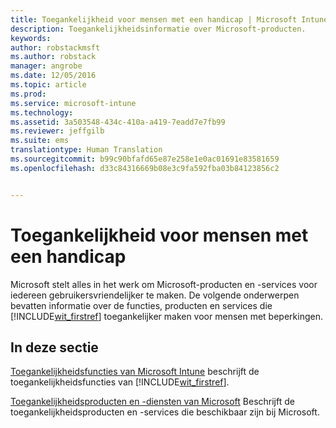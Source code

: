 ```yaml
---
title: Toegankelijkheid voor mensen met een handicap | Microsoft Intune
description: Toegankelijkheidsinformatie over Microsoft-producten.
keywords: 
author: robstackmsft
ms.author: robstack
manager: angrobe
ms.date: 12/05/2016
ms.topic: article
ms.prod: 
ms.service: microsoft-intune
ms.technology: 
ms.assetid: 3a503548-434c-410a-a419-7eadd7e7fb99
ms.reviewer: jeffgilb
ms.suite: ems
translationtype: Human Translation
ms.sourcegitcommit: b99c90bfafd65e87e258e1e0ac01691e83581659
ms.openlocfilehash: d33c84316669b08e3c9fa592fba03b84123856c2


---
```


# <a name="accessibility-for-people-with-disabilities"></a>Toegankelijkheid voor mensen met een handicap
Microsoft stelt alles in het werk om Microsoft-producten en -services voor iedereen gebruikersvriendelijker te maken. De volgende onderwerpen bevatten informatie over de functies, producten en services die [!INCLUDE[wit_firstref](./includes/wit_firstref_md.md)] toegankelijker maken voor mensen met beperkingen.

## <a name="in-this-section"></a>In deze sectie
[Toegankelijkheidsfuncties van Microsoft Intune](accessibility-features-of-microsoft-intune.md) beschrijft de toegankelijkheidsfuncties van [!INCLUDE[wit_firstref](./includes/wit_firstref_md.md)].

[Toegankelijkheidsproducten en -diensten van Microsoft](accessibility-products-and-services-from-microsoft.md) Beschrijft de toegankelijkheidsproducten en -services die beschikbaar zijn bij Microsoft.



<!--HONumber=Dec16_HO1-->


